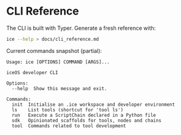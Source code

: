 # CLI Reference

The CLI is built with Typer.  Generate a fresh reference with:

```bash
ice --help > docs/cli_reference.md
```

Current commands snapshot (partial):

```text
Usage: ice [OPTIONS] COMMAND [ARGS]...

iceOS developer CLI

Options:
  --help  Show this message and exit.

Commands:
  init  Initialise an .ice workspace and developer environment
  ls    List tools (shortcut for 'tool ls')
  run   Execute a ScriptChain declared in a Python file
  sdk   Opinionated scaffolds for tools, nodes and chains
  tool  Commands related to tool development
``` 